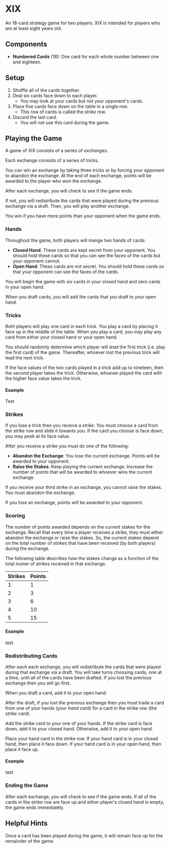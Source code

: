 # XIX
An 18-card strategy game for two players.
XIX is intended for players who are at least eight years old.

## Components
  - **Numbered Cards** (18): One card for each whole number between one and eighteen.

## Setup
  1. Shuffle all of the cards together.
  2. Deal six cards face down to each player.
     - You may look at your cards but not your opponent's cards.
  3. Place five cards face down on the table in a single row.
     - This row of cards is called the _strike row_.
  4. Discard the last card.
     - You will not use this card during the game.

## Playing the Game
A game of XIX consists of a series of _exchanges_.

Each exchange consists of a series of _tricks_.

You can win an exchange by taking three tricks or by forcing your opponent to abandon the exchange.
At the end of each exchange, points will be awarded to the player who won the exchange.

After each exchange, you will check to see if the game ends.

If not, you will redistribute the cards that were played during the previous exchange via a draft. Then, you will play another exchange.

You win if you have more points than your opponent when the game ends.

### Hands
Throughout the game, both players will mange two hands of cards:
  - **Closed Hand**: These cards are kept secret from your opponent. You should hold these cards so that you can see the faces of the cards but your opponent cannot.
  - **Open Hand**: These cards are not secret. You should hold these cards so that your opponent can see the faces of the cards.

You will begin the game with six cards in your closed hand and zero cards in your open hand.

When you draft cards, you will add the cards that you draft to your open hand.

### Tricks
Both players will play one card in each trick.
You play a card by placing it face up in the middle of the table.
When you play a card, you may play any card from either your closed hand or your open hand.

You should randomly determine which player will _lead_ the first trick (i.e. play the first card) of the game. Thereafter, whoever lost the previous trick will lead the next trick.

If the face values of the two cards played in a trick add up to nineteen, then the second player takes the trick. Otherwise, whoever played the card with the higher face value takes the trick.

#### Example
Test

### Strikes
If you lose a trick then you receive a _strike_. You must choose a card from the strike row and slide it towards you. If the card you choose is face down, you may _peek_ at its face value.

After you receive a strike you must do one of the following:
  - **Abandon the Exchange**: You lose the current exchange. Points will be awarded to your opponent.
  - **Raise the Stakes**: Keep playing the current exchange. Increase the number of points that will be awarded to whoever wins the current exchange.

If you receive your third strike in an exchange, you cannot raise the stakes. You must abandon the exchange.

If you lose an exchange, points will be awarded to your opponent.

### Scoring
The number of points awarded depends on the current stakes for the exchange.  Recall that every time a player receives a strike, they must either abandon the exchange or raise the stakes. So, the current stakes depend on the total number of strikes that have been received (by both players) during the exchange.

The following table describes how the stakes change as a function of the total numer of strikes received in that exchange.

| Strikes | Points |
|---------|--------|
| 1 | 1 |
| 2 | 3 |
| 3 | 6 |
| 4 | 10 |
| 5 | 15 |

#### Example
test

### Redistributing Cards
After each each exchange, you will redistribute the cards that were played during that exchange via a draft. You will take turns choosing cards, one at a time, until all of the cards have been drafted.
If you lost the previous exchange then you will go first.

When you draft a card, add it to your open hand.

After the draft, if you lost the previous exchange then you must trade a card from one of your hands (your _hand card_) for a card in the strike row (the _strike card_).

Add the strike card to your one of your hands. If the strike card is face down, add it to your closed hand. Otherwise, add it to your open hand.

Place your hand card in the strike row. If your hand card is in your closed hand, then place it face down. If your hand card is in your open hand, then place it face up.

#### Example
test

### Ending the Game
After each exchange, you will check to see if the game ends. If all of the cards in the strike row are face up and either player's closed hand is empty, the game ends immediately.

## Helpful Hints
Once a card has been played during the game, it will remain face up for the remainder of the game.
<!--During the game, the face value of some cards, e.g. cards in the players' open hands and cards that are placed face up on the table, will be known to both players while others. These cards are _public_ cards. Other cards,  e.g. cards in the players' closed hands and cards that are placed face down on the table, are unknown to at least one player. These cards are _private_ cards.

At the beginning of the game, all of the cards are private cards.  As you play, some of the cards will become public cards.  Once a card has become a public card, it will remain a public card for the rest of the game. -->
